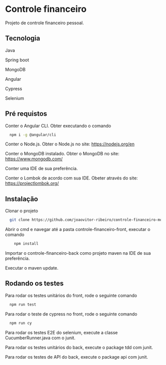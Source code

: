 
# Controle financeiro 

Projeto de controle financeiro pessoal.

## Tecnologia

Java 

Spring boot 

MongoDB

Angular

Cypress

Selenium

## Pré requistos 

Conter o Angular CLI. Obter executando o comando

```bash
  npm i -g @angular/cli
```
Conter o Node.js. Obter o Node.js no site: https://nodejs.org/en

Conter o MongoDB instalado. Obter o MongoDB no site: https://www.mongodb.com/

Conter uma IDE de sua preferência.

Conter o Lombok de acordo com sua IDE. Obeter através do site: https://projectlombok.org/

## Instalação

Clonar o projeto

```bash
  git clone https://github.com/joaovitor-ribeiro/controle-financeiro-mongodb.git
```

Abrir o cmd e navegar até a pasta controle-financeiro-front, executar o comando 

```bash
    npm install
```

Importar o controle-financeiro-back como projeto maven na IDE de sua preferência.

Executar o maven update.

## Rodando os testes

Para rodar os testes unitários do front, rode o seguinte comando

```bash
  npm run test
```

Para rodar o teste de cypress no front, rode o seguinte comando

```bash
  npm run cy
```

Para rodar os testes E2E do selenium, execute a classe CucumberRunner.java com o junit.

Para rodar os testes unitários do back, execute o package tdd com junit.

Para rodar os testes de API do back, execute o package api com junit.
